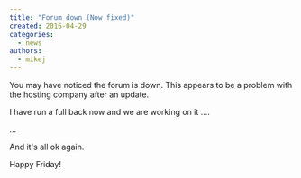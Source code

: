 ```yaml
---
title: "Forum down (Now fixed)"
created: 2016-04-29
categories: 
  - news
authors: 
  - mikej
---
```


You may have noticed the forum is down. This appears to be a problem with the hosting company after an update.

I have run a full back now and we are working on it ....

...

And it's all ok again.

Happy Friday!
